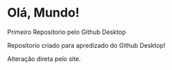 # Olá, Mundo!
 Primeiro Repositorio pelo Github Desktop

 Repositorio criado para apredizado do Github Desktop!

 Alteração direta pelo site.
